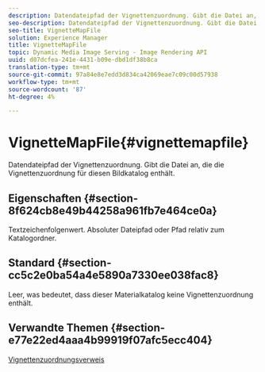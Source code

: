 ```yaml
---
description: Datendateipfad der Vignettenzuordnung. Gibt die Datei an, die die Vignettenzuordnung für diesen Bildkatalog enthält.
seo-description: Datendateipfad der Vignettenzuordnung. Gibt die Datei an, die die Vignettenzuordnung für diesen Bildkatalog enthält.
seo-title: VignetteMapFile
solution: Experience Manager
title: VignetteMapFile
topic: Dynamic Media Image Serving - Image Rendering API
uuid: d07dcfea-241e-4431-b09e-dbd1df38b8ca
translation-type: tm+mt
source-git-commit: 97a84e8e7edd3d834ca42069eae7c09c00d57938
workflow-type: tm+mt
source-wordcount: '87'
ht-degree: 4%

---
```



# VignetteMapFile{#vignettemapfile}

Datendateipfad der Vignettenzuordnung. Gibt die Datei an, die die Vignettenzuordnung für diesen Bildkatalog enthält.

## Eigenschaften {#section-8f624cb8e49b44258a961fb7e464ce0a}

Textzeichenfolgenwert. Absoluter Dateipfad oder Pfad relativ zum Katalogordner.

## Standard {#section-cc5c2e0ba54a4e5890a7330ee038fac8}

Leer, was bedeutet, dass dieser Materialkatalog keine Vignettenzuordnung enthält.

## Verwandte Themen {#section-e77e22ed4aaa4b99919f07afc5ecc404}

[Vignettenzuordnungsverweis](../../../../../ir-api/material-cat/image-rendering-api-ref/c-ir-material-catalog/c-ir-vignette-map-reference/c-ir-vignette-map-reference.md#concept-f9486269f2b04d4cb6750f3af7bf0eb7)
